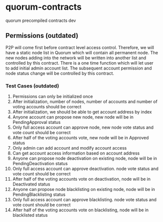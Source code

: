 # quorum-contracts
quorum precompiled contracts dev

## Permissions (outdated)
P2P will come first before contract level access control. Therefore, we will have a static node list in Quorum which will contain all permanent node. The new nodes adding into the network will be written into another list and controlled by this contract.
There is a one time function which will let user to add initial admin account list. The subsequent account permission and node status change will be controlled by this contract.

### Test Cases (outdated)
1. Permissions can only be initialized once
2. After initialization, number of nodes, number of accounts and number of voting accounts should be correct
3. After initialization, we should be able to get account address by index
4. Anyone account can propose new node, new node will be in PendingApproval status
5. Only full access account can approve node, new node vote status and vote count should be correct
6. After half of the voting accounts vote, new node will be in Approved status
7. Only admin can add account and modify account access
8. Can get account access information based on account address
9. Anyone can propose node deactivation on existing node, node will be in PendingDeactivation status
10. Only full access account can approve deactivation. node vote status and vote count should be correct
11. After half of the voting accounts vote on deactivation, node will be in Deactivated status
12. Anyone can propose node blacklisting on existing node, node will be in PendingBlacklisting status
13. Only full access account can approve blacklisting. node vote status and vote count should be correct
14. After half of the voting accounts vote on blacklisting, node will be in blacklisted status

